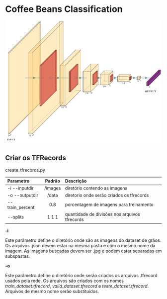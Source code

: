 # Coffee Beans Classification

![CoffeeNet6](classi_net.png)

## Criar os TFRecords

create_tfrecords.py

| **Parametro**   | **Padrão** | **Descrição**                                 |
| :-------------- | :--------: | :-------------------------------------------- |
| -i --inputdir   |  /images   | diretório contendo as imagens                 |
| -o --outputdir  |   /data    | diretorio onde serão criados os tfrecords     |
| --train_percent |    0.8     | porcentagem de imagens para treinamento       |
| --splits        |   1 1 1    | quantidade de divisões nos arquivos tfrecords |

**-i** 

Este parâmetro define o diretório onde são as imagens do dataset de grãos.
Os arquivos .json devem estar na mesma pasta e com o mesmo nome da imagem.
As imagens buscadas devem ser .jpg e podem estar separadas em subspastas.

**-o** 

Este parâmetro define o diretório onde serão criados os arquivos .tfrecord usados pela rede.
Os arquivos são criados com os nomes  *train_dataset.tfrecord*, *valid_dataset.tfrecord* e *teste_dataset.tfrecord*. Arquivos de mesmo nome serão substituídos.


